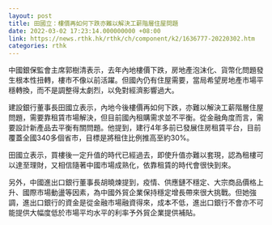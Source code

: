 ```yaml
---
layout: post
title: 田國立：樓價再如何下跌亦難以解決工薪階層住屋問題
date: 2022-03-02 17:23:14.000000000 +08:00
link: https://news.rthk.hk/rthk/ch/component/k2/1636777-20220302.htm
categories: rthk
---
```


中國銀保監會主席郭樹清表示，去年內地樓價下跌，房地產泡沫化、貨幣化問題發生根本性扭轉，樓市不像以前活躍。但國內仍有住屋需要，當局希望房地產市場平穩轉換，而不是調整得太劇烈，以免對經濟影響過大。

建設銀行董事長田國立表示，內地今後樓價再如何下跌，亦難以解決工薪階層住屋問題，需要靠租賃市場解決，但目前國內租購需求並不平衡。從金融角度而言，需要設計新產品去平衡有關問題。他提到，建行4年多前已發展住房租賃平台，目前覆蓋全國340多個省市，目標是將租住比例推高至約30%。

田國立表示，買樓後一定升值的時代已經過去，即使升值亦難以套現，認為租樓可以達至理財，又相信隨著中國市場成熟化，依靠租賃的時代會很快到來。

另外，中國進出口銀行董事長胡曉煉提到，疫情、供應鏈不穩定、大宗商品價格上升、國際市場動盪等因素，為中國外貿企業保持穩定增長帶來很大挑戰。但她強調，進出口銀行的資金是從金融市場融資得來，成本不低，進出口銀行不會亦不可能提供大幅度低於市場平均水平的利率予外貿企業提供補貼。
